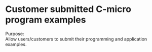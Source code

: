 
# Customer submitted C-micro program examples

Purpose:  
Allow users/customers to submit their programming and application examples. 








